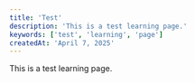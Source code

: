 ```yaml
---
title: 'Test'
description: 'This is a test learning page.'
keywords: ['test', 'learning', 'page']
createdAt: 'April 7, 2025'
---
```


This is a test learning page.